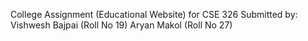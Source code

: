 College Assignment (Educational Website) for CSE 326
Submitted by:
Vishwesh Bajpai (Roll No 19)
Aryan Makol (Roll No 27)